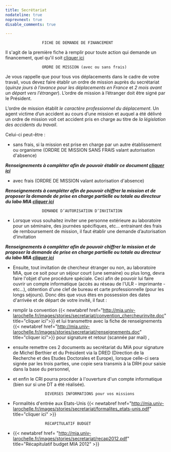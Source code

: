 ```yaml
---
title: Secrétariat
nodateline: true
noprevnext: true
disable_comments: true

---
```

                    FICHE DE DEMANDE DE FINANCEMENT

Il s'agit de la première fiche à remplir pour toute action qui demande un financement, quel qu'il soit [cliquer ici](http://localhost:8080/demande_financement/)

                    ORDRE DE MISSION (avec ou sans frais)

Je vous rappelle que pour tous vos déplacements dans le cadre de votre travail, vous devez faire établir un ordre de mission auprès du secrétariat (*quinze jours à l’avance pour les déplacements en France* et *2 mois avant un départ vers l’étranger*). L’ordre de mission à l’étranger doit être signé par le Président.

L’ordre de mission établit *le caractère professionnel du déplacement*. Un agent victime d’un accident au cours d’une mission et auquel a été délivré un ordre de mission voit cet accident pris en charge au titre de *la législation des accidents du travail*.

Celui-ci peut-être :

- sans frais, si la mission est prise en charge par un autre établissement ou organisme (ORDRE DE MISSION SANS FRAIS valant autorisation d'absence)

***Renseignements à compléter afin de pouvoir établir ce document [cliquer ici](http://localhost:8080/ordre_mission_sans_frais/)***

- avec frais (ORDRE DE MISSION valant autorisation d'absence)

***Renseignements à compléter afin de pouvoir chiffrer la mission et de proposer la demande de prise en charge partielle ou totale au directeur du labo MIA [cliquer ici](http://localhost:8080/ordre_mission_avec_frais/)***

                    DEMANDE D’AUTORISATION D’INVITATION  

- Lorsque vous souhaitez inviter une personne extérieure au laboratoire pour un séminaire, des journées spécifiques, etc… entrainant des frais de remboursement de mission, il faut établir une demande d’autorisation d’invitation

***Renseignements à compléter afin de pouvoir chiffrer la mission et de proposer la demande de prise en charge partielle ou totale au directeur du labo MIA [cliquer ici](http://localhost:8080/autorisation_invitation/)***

- Ensuite, tout invitation de chercheur étranger ou non, au laboratoire MIA, que ce soit pour un séjour court (une semaine) ou plus long, devra faire l'objet d'une procédure spéciale. Ceci afin de pouvoir lui faire ouvrir un compte informatique (accès au réseau de l'ULR - imprimante - etc...), obtention d'une clef de bureau et carte professionnelle (pour les longs séjours). Donc dès que vous êtes en possession des dates d'arrivée et de départ de votre invité, il faut :

- remplir la convention {{< newtabref  href="http://mia.univ-larochelle.fr/images/stories/secretariat/convention_chercheurinvite.doc" title="cliquer ici">}} et lui transmettre avec la fiche de renseignements {{< newtabref  href="http://mia.univ-larochelle.fr/images/stories/secretariat/renseignements.doc" title="cliquer ici">}} pour signature et retour (scannée par mail) ,
- ensuite remettre ces 2 documents au secrétariat du MIA pour signature de Michel Berthier et du Président via la DRED (Direction de la Recherche et des Etudes Doctorales et Europe),  lorsque celle-ci sera signée par les trois parties, une copie sera transmis à la DRH pour saisie dans la base du personnel,
- et enfin le CRI pourra procéder à l'ouverture d'un compte informatique (bien sur si une DT a été réalisée).

                    DIVERSES INFORMATIONS pour vos missions

- Formalités d'entrée aux Etats-Unis {{< newtabref  href="http://mia.univ-larochelle.fr/images/stories/secretariat/formalites_etats-unis.pdf" title="cliquer ici" >}}  

                    RECAPITULATIF BUDGET

- {{< newtabref  href= "http://mia.univ-larochelle.fr/images/stories/secretariat/recap2012.pdf" title="Récapitulatif budget MIA 2012" >}}    
